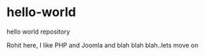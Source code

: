# hello-world
hello world repository

Rohit here, I like PHP and Joomla and blah blah blah..lets move on
